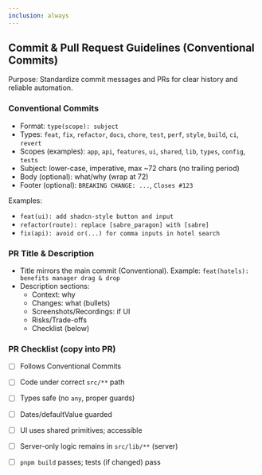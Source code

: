 ```yaml
---
inclusion: always
---
```

## Commit & Pull Request Guidelines (Conventional Commits)

Purpose: Standardize commit messages and PRs for clear history and reliable automation.

### Conventional Commits
- Format: `type(scope): subject`
- Types: `feat`, `fix`, `refactor`, `docs`, `chore`, `test`, `perf`, `style`, `build`, `ci`, `revert`
- Scopes (examples): `app`, `api`, `features`, `ui`, `shared`, `lib`, `types`, `config`, `tests`
- Subject: lower-case, imperative, max ~72 chars (no trailing period)
- Body (optional): what/why (wrap at 72)
- Footer (optional): `BREAKING CHANGE: ...`, `Closes #123`

Examples:
- `feat(ui): add shadcn-style button and input`
- `refactor(route): replace [sabre_paragon] with [sabre]`
- `fix(api): avoid or(...) for comma inputs in hotel search`

### PR Title & Description
- Title mirrors the main commit (Conventional). Example: `feat(hotels): benefits manager drag & drop`
- Description sections:
  - Context: why
  - Changes: what (bullets)
  - Screenshots/Recordings: if UI
  - Risks/Trade-offs
  - Checklist (below)

### PR Checklist (copy into PR)
- [ ] Follows Conventional Commits
- [ ] Code under correct `src/**` path
- [ ] Types safe (no `any`, proper guards)
- [ ] Dates/defaultValue guarded
- [ ] UI uses shared primitives; accessible
- [ ] Server-only logic remains in `src/lib/**` (server)
- [ ] `pnpm build` passes; tests (if changed) pass

